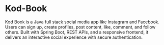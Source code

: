 # Kod-Book
Kod Book is a Java full stack social media app like Instagram and Facebook. Users can sign up, create profiles, post content, like, comment, and follow others. Built with Spring Boot, REST APIs, and a responsive frontend, it delivers an interactive social experience with secure authentication.
